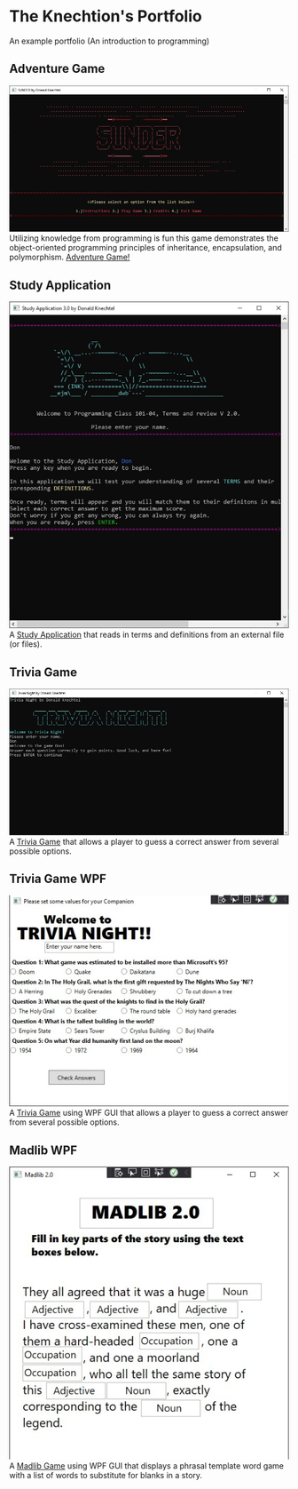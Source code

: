 # The Knechtion's Portfolio
An example portfolio (An introduction to programming)

## Adventure Game
![SUNDER](./SUNDER.jpg)
Utilizing knowledge from programming is fun this game demonstrates the object-oriented programming principles of inheritance, encapsulation, and polymorphism.
[Adventure Game!](https://github.com/TheKnechtion/SUNDER)

## Study Application
![Study Application](./StudyApp.jpg)
A [Study Application](https://github.com/TheKnechtion/StudyApp3.0) that reads in terms and definitions from an external file (or files).

## Trivia Game
![Trivia Game](./Trivia.jpg) 
A [Trivia Game](https://github.com/TheKnechtion/TriviaGame) that allows a player to guess a correct answer from several possible options. 

## Trivia Game WPF
![Trivia Game 2](./TriviaNight2.jpg) 
A [Trivia Game](https://github.com/TheKnechtion/TriviaGameWPF) using WPF GUI that allows a player to guess a correct answer from several possible options. 

## Madlib WPF
![Madlib Game](./Madlib2.jpg) 
A [Madlib Game](https://github.com/TheKnechtion/MadlibWPF) using WPF GUI that displays a phrasal template word game with a list of words to substitute for blanks in a story.
